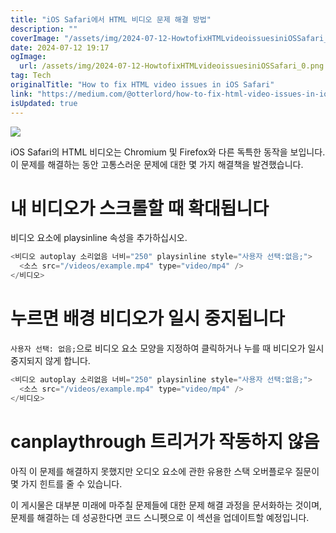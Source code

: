 ```yaml
---
title: "iOS Safari에서 HTML 비디오 문제 해결 방법"
description: ""
coverImage: "/assets/img/2024-07-12-HowtofixHTMLvideoissuesiniOSSafari_0.png"
date: 2024-07-12 19:17
ogImage:
  url: /assets/img/2024-07-12-HowtofixHTMLvideoissuesiniOSSafari_0.png
tag: Tech
originalTitle: "How to fix HTML video issues in iOS Safari"
link: "https://medium.com/@otterlord/how-to-fix-html-video-issues-in-ios-safari-05e180b3a9f1"
isUpdated: true
---
```


<img src="/assets/img/2024-07-12-HowtofixHTMLvideoissuesiniOSSafari_0.png" />

iOS Safari의 HTML 비디오는 Chromium 및 Firefox와 다른 독특한 동작을 보입니다. 이 문제를 해결하는 동안 고통스러운 문제에 대한 몇 가지 해결책을 발견했습니다.

# 내 비디오가 스크롤할 때 확대됩니다

비디오 요소에 playsinline 속성을 추가하십시오.

<!-- seedividend - 사각형 -->

<ins class="adsbygoogle"
     style="display:block"
     data-ad-client="ca-pub-4877378276818686"
     data-ad-slot="1898504329"
     data-ad-format="auto"
     data-full-width-responsive="true"></ins>

<script>
     (adsbygoogle = window.adsbygoogle || []).push({});
</script>

```js
<비디오 autoplay 소리없음 너비="250" playsinline style="사용자 선택:없음;">
  <소스 src="/videos/example.mp4" type="video/mp4" />
</비디오>
```

# 누르면 배경 비디오가 일시 중지됩니다

`사용자 선택: 없음;`으로 비디오 요소 모양을 지정하여 클릭하거나 누를 때 비디오가 일시 중지되지 않게 합니다.

```js
<비디오 autoplay 소리없음 너비="250" playsinline style="사용자 선택:없음;">
  <소스 src="/videos/example.mp4" type="video/mp4" />
</비디오>
```

<!-- seedividend - 사각형 -->

<ins class="adsbygoogle"
     style="display:block"
     data-ad-client="ca-pub-4877378276818686"
     data-ad-slot="1898504329"
     data-ad-format="auto"
     data-full-width-responsive="true"></ins>

<script>
     (adsbygoogle = window.adsbygoogle || []).push({});
</script>

# canplaythrough 트리거가 작동하지 않음

아직 이 문제를 해결하지 못했지만 오디오 요소에 관한 유용한 스택 오버플로우 질문이 몇 가지 힌트를 줄 수 있습니다.

이 게시물은 대부분 미래에 마주칠 문제들에 대한 문제 해결 과정을 문서화하는 것이며, 문제를 해결하는 데 성공한다면 코드 스니펫으로 이 섹션을 업데이트할 예정입니다.
